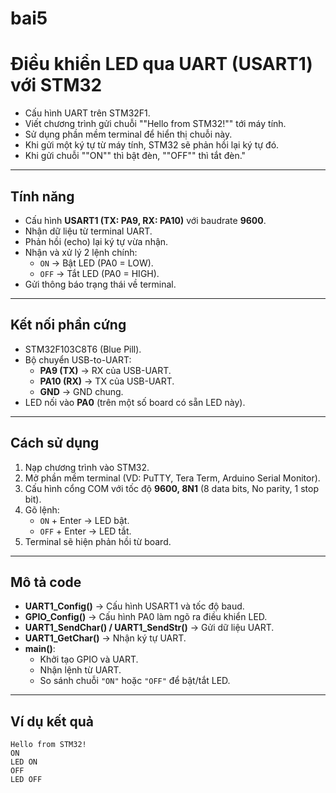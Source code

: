 # bai5
# Điều khiển LED qua UART (USART1) với STM32
- Cấu hình UART trên STM32F1.
- Viết chương trình gửi chuỗi ""Hello from STM32!"" tới máy tính. 
- Sử dụng phần mềm terminal để hiển thị chuỗi này.
- Khi gửi một ký tự từ máy tính, STM32 sẽ phản hồi lại ký tự đó.
- Khi gửi chuỗi ""ON"" thì bật đèn, ""OFF"" thì tắt đèn."

---

## Tính năng
- Cấu hình **USART1 (TX: PA9, RX: PA10)** với baudrate **9600**.
- Nhận dữ liệu từ terminal UART.
- Phản hồi (echo) lại ký tự vừa nhận.
- Nhận và xử lý 2 lệnh chính:
  - `ON` → Bật LED (PA0 = LOW).
  - `OFF` → Tắt LED (PA0 = HIGH).
- Gửi thông báo trạng thái về terminal.

---

## Kết nối phần cứng
- STM32F103C8T6 (Blue Pill).
- Bộ chuyển USB-to-UART:
  - **PA9 (TX)** → RX của USB-UART.
  - **PA10 (RX)** → TX của USB-UART.
  - **GND** → GND chung.
- LED nối vào **PA0** (trên một số board có sẵn LED này).

---

## Cách sử dụng
1. Nạp chương trình vào STM32.
2. Mở phần mềm terminal (VD: PuTTY, Tera Term, Arduino Serial Monitor).
3. Cấu hình cổng COM với tốc độ **9600, 8N1** (8 data bits, No parity, 1 stop bit).
4. Gõ lệnh:
   - `ON` + Enter → LED bật.
   - `OFF` + Enter → LED tắt.
5. Terminal sẽ hiện phản hồi từ board.

---

## Mô tả code
- **UART1_Config()** → Cấu hình USART1 và tốc độ baud.
- **GPIO_Config()** → Cấu hình PA0 làm ngõ ra điều khiển LED.
- **UART1_SendChar() / UART1_SendStr()** → Gửi dữ liệu UART.
- **UART1_GetChar()** → Nhận ký tự UART.
- **main()**:
  - Khởi tạo GPIO và UART.
  - Nhận lệnh từ UART.
  - So sánh chuỗi `"ON"` hoặc `"OFF"` để bật/tắt LED.

---

## Ví dụ kết quả
```text
Hello from STM32!
ON
LED ON
OFF
LED OFF
